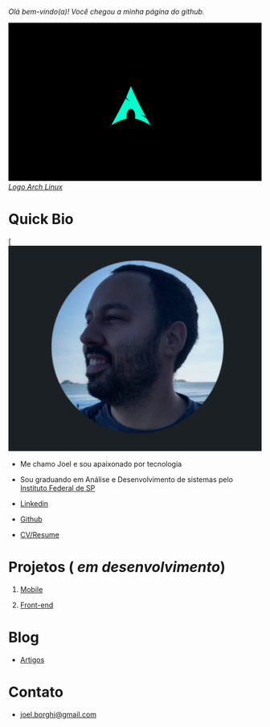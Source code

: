 
_Olá bem-vindo(a)! Você chegou a minha página do github._ 


[![Image](Archlinux.png)](https://archlinux.org/)
[_Logo Arch Linux_](https://archlinux.org/)


# Quick Bio


[![Image](Perfil.png)


 - Me chamo Joel e sou apaixonado por tecnologia
 - Sou graduando em Análise e Desenvolvimento de sistemas pelo [Instituto Federal de SP](https://bra.ifsp.edu.br)
 
 - [Linkedin](https://www.linkedin.com/in/joel-guerreiro-a35866108)
 
 - [Github](https://github.com/Joelfo123)
 
 - [CV/Resume](https://docs.google.com/document/d/1pTw8HEwxT3avo0taDlutpqDHt7vlrigVOrRjL81HXpU/edit?usp=sharing)
 

# Projetos ( _em desenvolvimento_)

1. [Mobile](url)

2. [Front-end](url)



# Blog

- [Artigos](https://techrookie1987.blogspot.com)


# Contato

- joel.borghi@gmail.com
